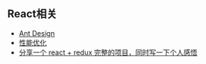 ## React相关

* [Ant Design](https://ant.design/docs/react/introduce-cn#%E7%A4%BE%E5%8C%BA%E4%BA%92%E5%8A%A9)
* [性能优化](https://doc.react-china.org/docs/optimizing-performance.html#examples)
* [分享一个 react + redux 完整的项目，同时写一下个人感悟](http://react-china.org/t/react-redux/9072)
